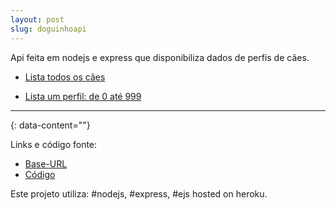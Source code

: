 ```yaml
---
layout: post
slug: doguinhoapi
---
```


Api feita em nodejs e express que disponibiliza dados de perfis de cães.


- [Lista todos os cães](https://bdoguinhoapi.herokuapp.com/doguinho)

- [Lista um perfil: de 0 até 999](https://bdoguinhoapi.herokuapp.com/doguinho/99)


---
{: data-content=""}

Links e código fonte:
- [Base-URL](https://bdoguinhoapi.herokuapp.com/)
- [Código](https://github.com/izichtl/buscaDoguinhoApi)

Este projeto utiliza: #nodejs, #express, #ejs hosted on heroku.



